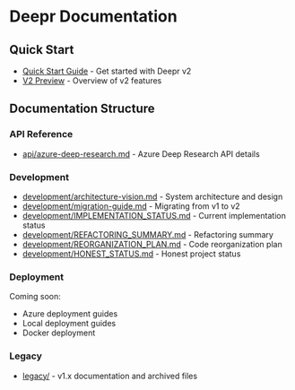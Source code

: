 # Deepr Documentation

## Quick Start

- [Quick Start Guide](QUICKSTART_V2.md) - Get started with Deepr v2
- [V2 Preview](README_V2_PREVIEW.md) - Overview of v2 features

## Documentation Structure

### API Reference
- [api/azure-deep-research.md](api/azure-deep-research.md) - Azure Deep Research API details

### Development
- [development/architecture-vision.md](development/architecture-vision.md) - System architecture and design
- [development/migration-guide.md](development/migration-guide.md) - Migrating from v1 to v2
- [development/IMPLEMENTATION_STATUS.md](development/IMPLEMENTATION_STATUS.md) - Current implementation status
- [development/REFACTORING_SUMMARY.md](development/REFACTORING_SUMMARY.md) - Refactoring summary
- [development/REORGANIZATION_PLAN.md](development/REORGANIZATION_PLAN.md) - Code reorganization plan
- [development/HONEST_STATUS.md](development/HONEST_STATUS.md) - Honest project status

### Deployment
Coming soon:
- Azure deployment guides
- Local deployment guides
- Docker deployment

### Legacy
- [legacy/](legacy/) - v1.x documentation and archived files
